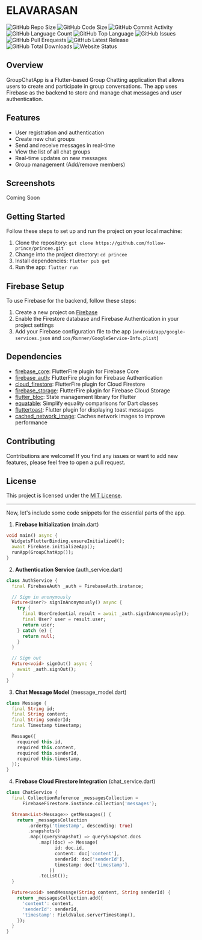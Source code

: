 # ELAVARASAN

![GitHub Repo Size](https://img.shields.io/github/repo-size/follow-prince/princee?color=d62936&label=Repo%20Size&style=flat-square)
![GitHub Code Size](https://img.shields.io/github/languages/code-size/follow-prince/princee?color=e6a400&label=Code%20Size&style=flat-square)
![GitHub Commit Activity](https://img.shields.io/github/commit-activity/m/follow-prince/princee?color=138a3d&label=Commit%20Activity&style=flat-square)
![GitHub Language Count](https://img.shields.io/github/languages/count/follow-prince/princee?color=1f77b4&label=Total%20Languages&style=flat-square)
![GitHub Top Language](https://img.shields.io/github/languages/top/follow-prince/princee?color=7f0c7f&style=flat-square)
![GitHub Issues](https://img.shields.io/github/issues/follow-prince/princee?color=098f76&label=GitHub%20Issues&style=flat-square)
![GitHub Pull Erequests](https://img.shields.io/github/issues-pr/follow-prince/princee?color=2c324f&label=GitHub%20Pull%20Requests&style=flat-square)
![GitHub Latest Release](https://img.shields.io/github/v/release/follow-prince/princee?color=f5426f&label=Latest%20Release&style=flat-square)
![GitHub Total Downloads](https://img.shields.io/github/downloads/follow-prince/princee/total?color=4a2600&label=Total%20Downloads&style=flat-square)
![Website Status](https://img.shields.io/website?down_message=Down%20%26%20Offline&label=Website%20Status&up_message=Up%20%26%20Online&url=https%3A%2F%2Fprince-dev.vercel.app)




## Overview

GroupChatApp is a Flutter-based Group Chatting application that allows users to create and participate in group conversations. The app uses Firebase as the backend to store and manage chat messages and user authentication.

## Features

- User registration and authentication
- Create new chat groups
- Send and receive messages in real-time
- View the list of all chat groups
- Real-time updates on new messages
- Group management (Add/remove members)

## Screenshots
Coming Soon
<!-- ![Screenshot 1](screenshots/screenshot_1.png) -->


## Getting Started

Follow these steps to set up and run the project on your local machine:

1. Clone the repository: `git clone https://github.com/follow-prince/princee.git`
2. Change into the project directory: `cd princee`
3. Install dependencies: `flutter pub get`
4. Run the app: `flutter run`

## Firebase Setup

To use Firebase for the backend, follow these steps:

1. Create a new project on [Firebase](https://firebase.google.com/)
2. Enable the Firestore database and Firebase Authentication in your project settings
3. Add your Firebase configuration file to the app (`android/app/google-services.json` and `ios/Runner/GoogleService-Info.plist`)

## Dependencies

- [firebase_core](https://pub.dev/packages/firebase_core): FlutterFire plugin for Firebase Core
- [firebase_auth](https://pub.dev/packages/firebase_auth): FlutterFire plugin for Firebase Authentication
- [cloud_firestore](https://pub.dev/packages/cloud_firestore): FlutterFire plugin for Cloud Firestore
- [firebase_storage](https://pub.dev/packages/firebase_storage): FlutterFire plugin for Firebase Cloud Storage
- [flutter_bloc](https://pub.dev/packages/flutter_bloc): State management library for Flutter
- [equatable](https://pub.dev/packages/equatable): Simplify equality comparisons for Dart classes
- [fluttertoast](https://pub.dev/packages/fluttertoast): Flutter plugin for displaying toast messages
- [cached_network_image](https://pub.dev/packages/cached_network_image): Caches network images to improve performance

## Contributing

Contributions are welcome! If you find any issues or want to add new features, please feel free to open a pull request.

## License

This project is licensed under the [MIT License](LICENSE).

---

Now, let's include some code snippets for the essential parts of the app.

1. **Firebase Initialization** (main.dart)

```dart
void main() async {
  WidgetsFlutterBinding.ensureInitialized();
  await Firebase.initializeApp();
  runApp(GroupChatApp());
}
```

2. **Authentication Service** (auth_service.dart)

```dart
class AuthService {
  final FirebaseAuth _auth = FirebaseAuth.instance;

  // Sign in anonymously
  Future<User?> signInAnonymously() async {
    try {
      final UserCredential result = await _auth.signInAnonymously();
      final User? user = result.user;
      return user;
    } catch (e) {
      return null;
    }
  }

  // Sign out
  Future<void> signOut() async {
    await _auth.signOut();
  }
}
```

3. **Chat Message Model** (message_model.dart)

```dart
class Message {
  final String id;
  final String content;
  final String senderId;
  final Timestamp timestamp;

  Message({
    required this.id,
    required this.content,
    required this.senderId,
    required this.timestamp,
  });
}
```

4. **Firebase Cloud Firestore Integration** (chat_service.dart)

```dart
class ChatService {
  final CollectionReference _messagesCollection =
      FirebaseFirestore.instance.collection('messages');

  Stream<List<Message>> getMessages() {
    return _messagesCollection
        .orderBy('timestamp', descending: true)
        .snapshots()
        .map((querySnapshot) => querySnapshot.docs
            .map((doc) => Message(
                  id: doc.id,
                  content: doc['content'],
                  senderId: doc['senderId'],
                  timestamp: doc['timestamp'],
                ))
            .toList());
  }

  Future<void> sendMessage(String content, String senderId) {
    return _messagesCollection.add({
      'content': content,
      'senderId': senderId,
      'timestamp': FieldValue.serverTimestamp(),
    });
  }
}
```

